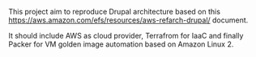 This project aim to reproduce Drupal architecture based on this https://aws.amazon.com/efs/resources/aws-refarch-drupal/
document.

It should include AWS as cloud provider, Terrafrom for IaaC and finally  Packer
for VM golden image automation based on Amazon Linux 2.
